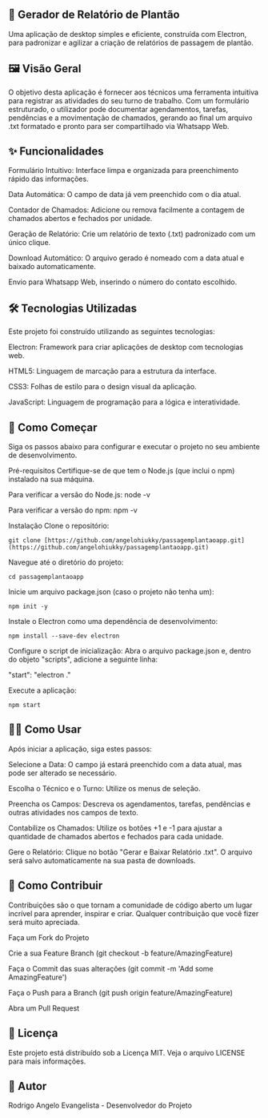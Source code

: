 ## 📝 Gerador de Relatório de Plantão
Uma aplicação de desktop simples e eficiente, construída com Electron, para padronizar e agilizar a criação de relatórios de passagem de plantão.

## 🖼️ Visão Geral
O objetivo desta aplicação é fornecer aos técnicos uma ferramenta intuitiva para registrar as atividades do seu turno de trabalho. Com um formulário estruturado, o utilizador pode documentar agendamentos, tarefas, pendências e a movimentação de chamados, gerando ao final um arquivo .txt formatado e pronto para ser compartilhado via Whatsapp Web.

## ✨ Funcionalidades
Formulário Intuitivo: Interface limpa e organizada para preenchimento rápido das informações.

Data Automática: O campo de data já vem preenchido com o dia atual.

Contador de Chamados: Adicione ou remova facilmente a contagem de chamados abertos e fechados por unidade.

Geração de Relatório: Crie um relatório de texto (.txt) padronizado com um único clique.

Download Automático: O arquivo gerado é nomeado com a data atual e baixado automaticamente.

Envio para Whatsapp Web, inserindo o número do contato escolhido.

## 🛠️ Tecnologias Utilizadas
Este projeto foi construído utilizando as seguintes tecnologias:

Electron: Framework para criar aplicações de desktop com tecnologias web.

HTML5: Linguagem de marcação para a estrutura da interface.

CSS3: Folhas de estilo para o design visual da aplicação.

JavaScript: Linguagem de programação para a lógica e interatividade.

## 🚀 Como Começar
Siga os passos abaixo para configurar e executar o projeto no seu ambiente de desenvolvimento.

Pré-requisitos
Certifique-se de que tem o Node.js (que inclui o npm) instalado na sua máquina.

Para verificar a versão do Node.js: node -v

Para verificar a versão do npm: npm -v

Instalação
Clone o repositório:

```` git clone [https://github.com/angelohiukky/passagemplantaoapp.git](https://github.com/angelohiukky/passagemplantaoapp.git) ````

Navegue até o diretório do projeto:

```` cd passagemplantaoapp ````

Inicie um arquivo package.json (caso o projeto não tenha um):

```` npm init -y ````

Instale o Electron como uma dependência de desenvolvimento:

```` npm install --save-dev electron ````

Configure o script de inicialização:
Abra o arquivo package.json e, dentro do objeto "scripts", adicione a seguinte linha:

"start": "electron ."

Execute a aplicação:

```` npm start ````

## 👨‍💻 Como Usar
Após iniciar a aplicação, siga estes passos:

Selecione a Data: O campo já estará preenchido com a data atual, mas pode ser alterado se necessário.

Escolha o Técnico e o Turno: Utilize os menus de seleção.

Preencha os Campos: Descreva os agendamentos, tarefas, pendências e outras atividades nos campos de texto.

Contabilize os Chamados: Utilize os botões +1 e -1 para ajustar a quantidade de chamados abertos e fechados para cada unidade.

Gere o Relatório: Clique no botão "Gerar e Baixar Relatório .txt". O arquivo será salvo automaticamente na sua pasta de downloads.

## 🤝 Como Contribuir
Contribuições são o que tornam a comunidade de código aberto um lugar incrível para aprender, inspirar e criar. Qualquer contribuição que você fizer será muito apreciada.

Faça um Fork do Projeto

Crie a sua Feature Branch (git checkout -b feature/AmazingFeature)

Faça o Commit das suas alterações (git commit -m 'Add some AmazingFeature')

Faça o Push para a Branch (git push origin feature/AmazingFeature)

Abra um Pull Request

## 📝 Licença
Este projeto está distribuído sob a Licença MIT. Veja o arquivo LICENSE para mais informações.

## 👤 Autor
Rodrigo Angelo Evangelista - Desenvolvedor do Projeto
